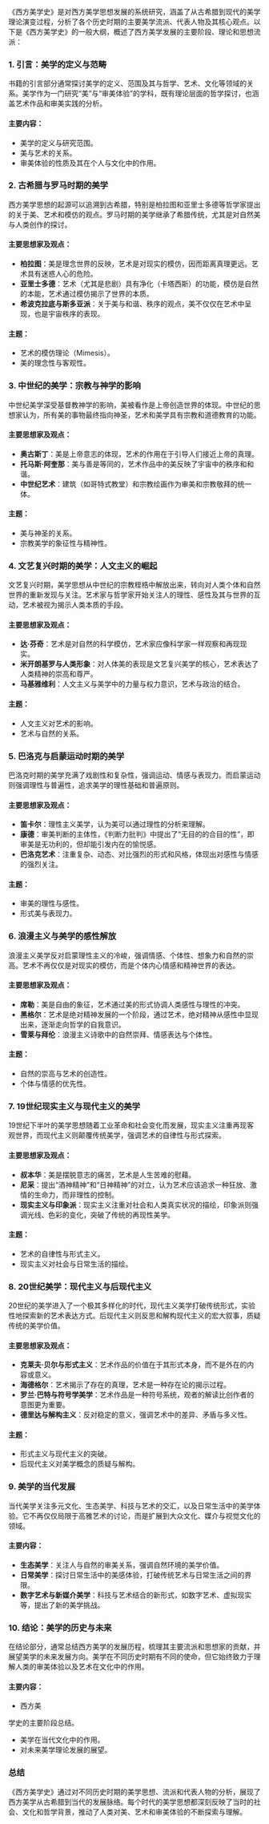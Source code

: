 《西方美学史》是对西方美学思想发展的系统研究，涵盖了从古希腊到现代的美学理论演变过程，分析了各个历史时期的主要美学流派、代表人物及其核心观点。以下是《西方美学史》的一般大纲，概述了西方美学发展的主要阶段、理论和思想流派：

### 1. **引言：美学的定义与范畴**
书籍的引言部分通常探讨美学的定义、范围及其与哲学、艺术、文化等领域的关系。美学作为一门研究“美”与“审美体验”的学科，既有理论层面的哲学探讨，也涵盖艺术作品和审美实践的分析。

#### 主要内容：
- 美学的定义与研究范围。
- 美与艺术的关系。
- 审美体验的性质及其在个人与文化中的作用。

### 2. **古希腊与罗马时期的美学**
西方美学思想的起源可以追溯到古希腊，特别是柏拉图和亚里士多德等哲学家提出的关于美、艺术和模仿的观点。罗马时期的美学继承了希腊传统，尤其是对自然美与人类创作的探讨。

#### 主要思想家及观点：
- **柏拉图**：美是理念世界的反映，艺术是对现实的模仿，因而距离真理更远。艺术具有迷惑人心的危险。
- **亚里士多德**：艺术（尤其是悲剧）具有净化（卡塔西斯）的功能，模仿是自然的本能，艺术通过模仿揭示了世界的本质。
- **希波克拉底与斯多亚派**：关于美与和谐、秩序的观点，美不仅仅在艺术中呈现，也是宇宙秩序的表现。

#### 主题：
- 艺术的模仿理论（Mimesis）。
- 美的理念性与客观性。

### 3. **中世纪的美学：宗教与神学的影响**
中世纪美学深受基督教神学的影响，美被看作是上帝创造世界的体现。中世纪的思想家认为，所有美的事物最终指向神圣，艺术和美学具有宗教和道德教育的功能。

#### 主要思想家及观点：
- **奥古斯丁**：美是上帝意志的体现，艺术的作用在于引导人们接近上帝的真理。
- **托马斯·阿奎那**：美与善是等同的，艺术作品中的美反映了宇宙中的秩序和和谐。
- **中世纪艺术**：建筑（如哥特式教堂）和宗教绘画作为审美和宗教敬拜的统一体。

#### 主题：
- 美与神圣的关系。
- 宗教美学的象征性与精神性。

### 4. **文艺复兴时期的美学：人文主义的崛起**
文艺复兴时期，美学思想从中世纪的宗教桎梏中解放出来，转向对人类个体和自然世界的重新发现与关注。艺术家与哲学家开始关注人的理性、感性及其与世界的互动，艺术被视为揭示人类本质的手段。

#### 主要思想家及观点：
- **达·芬奇**：艺术是对自然的科学模仿，艺术家应像科学家一样观察和再现现实。
- **米开朗基罗与人类形象**：对人体美的表现是文艺复兴美学的核心，艺术表达了人类精神的崇高和尊严。
- **马基雅维利**：人文主义与美学中的力量与权力意识，艺术与政治的结合。

#### 主题：
- 人文主义对艺术的影响。
- 艺术与自然的关系。

### 5. **巴洛克与启蒙运动时期的美学**
巴洛克时期的美学充满了戏剧性和复杂性，强调运动、情感与表现力。而启蒙运动则强调理性与普遍性，追求美学的理性基础和普遍原则。

#### 主要思想家及观点：
- **笛卡尔**：理性主义美学，认为美可以通过理性的分析来理解。
- **康德**：审美判断的主体性，《判断力批判》中提出了“无目的的合目的性”，即审美是无功利的，但却能引发内在的愉悦感。
- **巴洛克艺术**：注重复杂、动态、对比强烈的形式和风格，体现出对感性与情感的强烈关注。

#### 主题：
- 审美的理性与感性。
- 形式美与表现力。

### 6. **浪漫主义与美学的感性解放**
浪漫主义美学反对启蒙理性主义的冷峻，强调情感、个体性、想象力和自然的崇高。艺术不再仅仅是对现实的模仿，而是个体内心情感和精神世界的表达。

#### 主要思想家及观点：
- **席勒**：美是自由的象征，艺术通过美的形式协调人类感性与理性的冲突。
- **黑格尔**：艺术是绝对精神发展的一个阶段，通过艺术，绝对精神从感性中显现出来，逐渐走向哲学的自我意识。
- **雪莱与拜伦**：浪漫主义诗歌中的自然崇拜、情感表达与个体性。

#### 主题：
- 自然的崇高与艺术的创造性。
- 个体与情感的优先性。

### 7. **19世纪现实主义与现代主义的美学**
19世纪下半叶的美学思想随着工业革命和社会变化而发展，现实主义注重再现客观世界，而现代主义则颠覆传统美学，强调艺术的自律性与形式探索。

#### 主要思想家及观点：
- **叔本华**：美是摆脱意志的痛苦，艺术是人生苦难的慰藉。
- **尼采**：提出“酒神精神”和“日神精神”的对立，认为艺术应该追求一种狂放、激情的生命力，而非理性的控制。
- **现实主义与印象派**：现实主义注重对社会和人类真实状况的描绘，印象派则强调光线、色彩的变化，突破了传统的再现性美学。

#### 主题：
- 艺术的自律性与形式主义。
- 现实主义对社会与日常生活的描绘。

### 8. **20世纪美学：现代主义与后现代主义**
20世纪的美学进入了一个极其多样化的时代，现代主义美学打破传统形式，实验性地探索新的艺术表达方式。后现代主义则反思和解构现代主义的宏大叙事，质疑传统的美学价值。

#### 主要思想家及观点：
- **克莱夫·贝尔与形式主义**：艺术作品的价值在于其形式本身，而不是外在的内容或意义。
- **海德格尔**：艺术揭示了存在的真理，艺术是一种存在论的揭示过程。
- **罗兰·巴特与符号学美学**：艺术作品是一种符号系统，观者的解读比创作者的意图更为重要。
- **德里达与解构主义**：反对稳定的意义，强调艺术中的差异、矛盾与多义性。

#### 主题：
- 形式主义与现代主义的突破。
- 后现代主义对美学概念的质疑与解构。

### 9. **美学的当代发展**
当代美学关注多元文化、生态美学、科技与艺术的交汇，以及日常生活中的美学体验。它不再仅仅局限于高雅艺术的讨论，而是扩展到大众文化、媒介与视觉文化的领域。

#### 主要内容：
- **生态美学**：关注人与自然的审美关系，强调自然环境的美学价值。
- **日常美学**：探讨日常生活中的美感体验，打破传统艺术与日常生活之间的界限。
- **数字艺术与新媒介美学**：科技与艺术结合的新形式，如数字艺术、虚拟现实等，提出了新的美学挑战。

### 10. **结论：美学的历史与未来**
在结论部分，通常总结西方美学的发展历程，梳理其主要流派和思想家的贡献，并展望美学的未来发展方向。美学在不同历史时期有不同的使命，但它始终致力于理解人类的审美体验以及艺术在文化中的作用。

#### 主要内容：
- 西方美

学史的主要阶段总结。
- 美学在当代文化中的作用。
- 对未来美学理论发展的展望。

### 总结
《西方美学史》通过对不同历史时期的美学思想、流派和代表人物的分析，展现了西方美学从古希腊到当代的发展脉络。每个时代的美学思想都深刻反映了当时的社会、文化和哲学背景，推动了人类对美、艺术和审美体验的不断探索与理解。